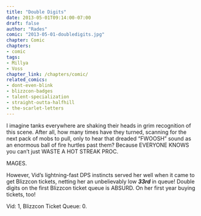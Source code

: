 ```yaml
---
title: "Double Digits"
date: 2013-05-01T09:14:00-07:00
draft: false
author: "Rades"
comic: "2013-05-01-doubledigits.jpg"
chapter: Comic
chapters:
- comic
tags:
- Millya
- Voss
chapter_link: /chapters/comic/
related_comics: 
- dont-even-blink
- blizzcon-badges
- talent-specialization
- straight-outta-halfhill
- the-scarlet-letters
---
```


I imagine tanks everywhere are shaking their heads in grim recognition of this scene. After all, how many times have they turned, scanning for the next pack of mobs to pull, only to hear that dreaded “FWOOSH” sound as an enormous ball of fire hurtles past them? Because EVERYONE KNOWS you can’t just WASTE A HOT STREAK PROC.


MAGES.


However, Vid’s lightning-fast DPS instincts served her well when it came to get Blizzcon tickets, netting her an unbelievably low ***33rd*** in queue! Double digits on the first Blizzcon ticket queue is ABSURD. On her first year buying tickets, too!


Vid: 1, Blizzcon Ticket Queue: 0.


